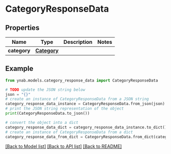 # CategoryResponseData


## Properties

Name | Type | Description | Notes
------------ | ------------- | ------------- | -------------
**category** | [**Category**](Category.md) |  | 

## Example

```python
from ynab.models.category_response_data import CategoryResponseData

# TODO update the JSON string below
json = "{}"
# create an instance of CategoryResponseData from a JSON string
category_response_data_instance = CategoryResponseData.from_json(json)
# print the JSON string representation of the object
print(CategoryResponseData.to_json())

# convert the object into a dict
category_response_data_dict = category_response_data_instance.to_dict()
# create an instance of CategoryResponseData from a dict
category_response_data_from_dict = CategoryResponseData.from_dict(category_response_data_dict)
```
[[Back to Model list]](../README.md#documentation-for-models) [[Back to API list]](../README.md#documentation-for-api-endpoints) [[Back to README]](../README.md)


